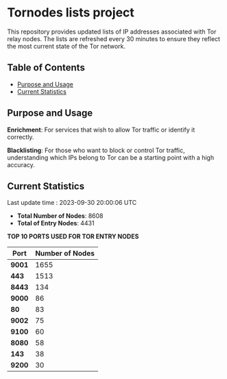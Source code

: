 # Tornodes lists project

This repository provides updated lists of IP addresses associated with Tor relay nodes. The lists are refreshed every 30 minutes to ensure they reflect the most current state of the Tor network.

## Table of Contents

- [Purpose and Usage](#purpose-and-usage)
- [Current Statistics](#current-statistics)


## Purpose and Usage

**Enrichment**: For services that wish to allow Tor traffic or identify it correctly.

**Blacklisting**: For those who want to block or control Tor traffic, understanding which IPs belong to Tor can be a starting point with a high accuracy.

## Current Statistics

Last update time : 2023-09-30 20:00:06 UTC

- **Total Number of Nodes**: 8608
- **Total of Entry Nodes**: 4431

**TOP 10 PORTS USED FOR TOR ENTRY NODES**

| **Port** | **Number of Nodes** |
|------|-----------------|
| **9001**   | 1655  |
| **443**   | 1513  |
| **8443**   | 134  |
| **9000**   | 86  |
| **80**   | 83  |
| **9002**   | 75  |
| **9100**   | 60  |
| **8080**   | 58  |
| **143**   | 38  |
| **9200**   | 30  |

